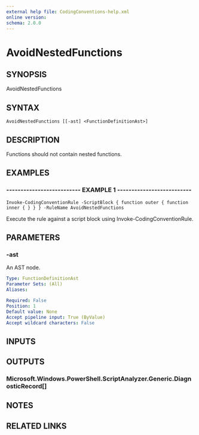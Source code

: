 ```yaml
---
external help file: CodingConventions-help.xml
online version: 
schema: 2.0.0
---
```


# AvoidNestedFunctions

## SYNOPSIS
AvoidNestedFunctions

## SYNTAX

```
AvoidNestedFunctions [[-ast] <FunctionDefinitionAst>]
```

## DESCRIPTION
Functions should not contain nested functions.

## EXAMPLES

### -------------------------- EXAMPLE 1 --------------------------
```
Invoke-CodingConventionRule -ScriptBlock { function outer { function inner { } } } -RuleName AvoidNestedFunctions
```

Execute the rule against a script block using Invoke-CodingConventionRule.

## PARAMETERS

### -ast
An AST node.

```yaml
Type: FunctionDefinitionAst
Parameter Sets: (All)
Aliases: 

Required: False
Position: 1
Default value: None
Accept pipeline input: True (ByValue)
Accept wildcard characters: False
```

## INPUTS

## OUTPUTS

### Microsoft.Windows.PowerShell.ScriptAnalyzer.Generic.DiagnosticRecord[]

## NOTES

## RELATED LINKS

